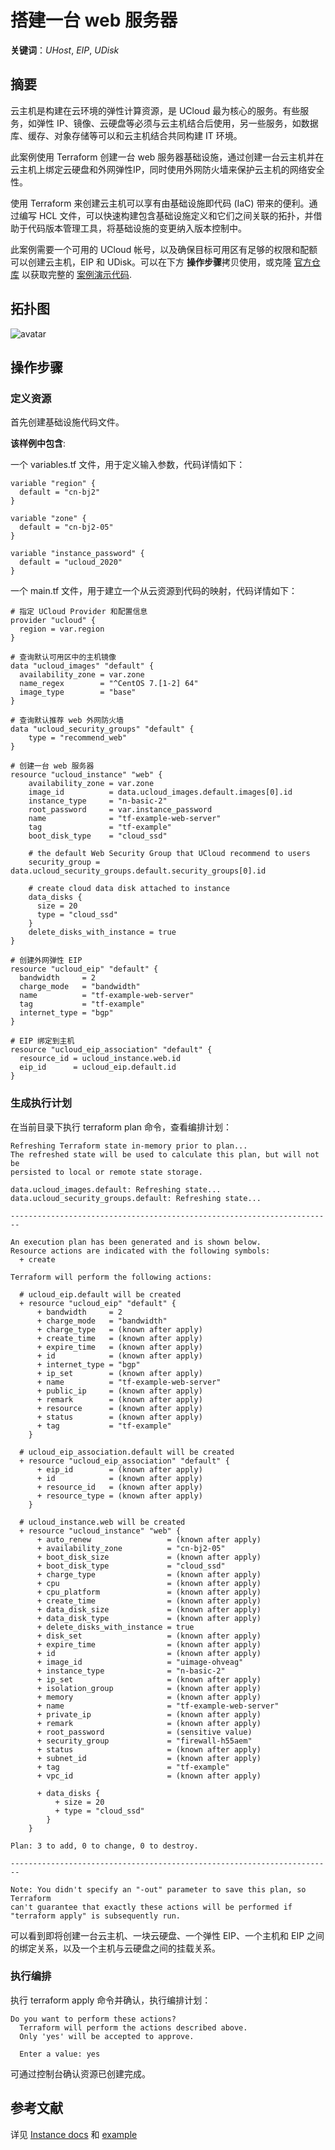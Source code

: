 

# 搭建一台 web 服务器

**关键词**：*UHost*, *EIP*, *UDisk*

## 摘要

云主机是构建在云环境的弹性计算资源，是 UCloud 最为核心的服务。有些服务，如弹性 IP、镜像、云硬盘等必须与云主机结合后使用，另一些服务，如数据库、缓存、对象存储等可以和云主机结合共同构建 IT 环境。

此案例使用 Terraform 创建一台 web 服务器基础设施，通过创建一台云主机并在云主机上绑定云硬盘和外网弹性IP，同时使用外网防火墙来保护云主机的网络安全性。

使用 Terraform 来创建云主机可以享有由基础设施即代码 (IaC) 带来的便利。通过编写 HCL 文件，可以快速构建包含基础设施定义和它们之间关联的拓扑，并借助于代码版本管理工具，将基础设施的变更纳入版本控制中。

此案例需要一个可用的 UCloud 帐号，以及确保目标可用区有足够的权限和配额可以创建云主机，EIP 和 UDisk。可以在下方 **操作步骤**拷贝使用，或克隆 [官方仓库](https://github.com/ucloud/terraform-provider-ucloud) 以获取完整的 [案例演示代码](https://github.com/ucloud/terraform-provider-ucloud/tree/master/examples/web-server).

## 拓扑图

![avatar](../images/solutions/web_server.png)

## 操作步骤

### 定义资源

首先创建基础设施代码文件。

**该样例中包含**:

一个  variables.tf  文件，用于定义输入参数，代码详情如下：
```hcl
variable "region" {
  default = "cn-bj2"
}

variable "zone" {
  default = "cn-bj2-05"
}

variable "instance_password" {
  default = "ucloud_2020"
}
```

一个  main.tf  文件，用于建立一个从云资源到代码的映射，代码详情如下：

```hcl
# 指定 UCloud Provider 和配置信息
provider "ucloud" {
  region = var.region
}

# 查询默认可用区中的主机镜像
data "ucloud_images" "default" {
  availability_zone = var.zone
  name_regex        = "^CentOS 7.[1-2] 64"
  image_type        = "base"
}

# 查询默认推荐 web 外网防火墙
data "ucloud_security_groups" "default" {
    type = "recommend_web"
}

# 创建一台 web 服务器
resource "ucloud_instance" "web" {
    availability_zone = var.zone
    image_id          = data.ucloud_images.default.images[0].id
    instance_type     = "n-basic-2"
    root_password     = var.instance_password
    name              = "tf-example-web-server"
    tag               = "tf-example"
    boot_disk_type    = "cloud_ssd"

    # the default Web Security Group that UCloud recommend to users
    security_group = data.ucloud_security_groups.default.security_groups[0].id

    # create cloud data disk attached to instance
    data_disks {
      size = 20
      type = "cloud_ssd"
    }
    delete_disks_with_instance = true
}

# 创建外网弹性 EIP
resource "ucloud_eip" "default" {
  bandwidth     = 2
  charge_mode   = "bandwidth"
  name          = "tf-example-web-server"
  tag           = "tf-example"
  internet_type = "bgp"
}

# EIP 绑定到主机
resource "ucloud_eip_association" "default" {
  resource_id = ucloud_instance.web.id
  eip_id      = ucloud_eip.default.id
}
```

### 生成执行计划

在当前目录下执行  terraform plan  命令，查看编排计划：

```
Refreshing Terraform state in-memory prior to plan...
The refreshed state will be used to calculate this plan, but will not be
persisted to local or remote state storage.

data.ucloud_images.default: Refreshing state...
data.ucloud_security_groups.default: Refreshing state...

------------------------------------------------------------------------

An execution plan has been generated and is shown below.
Resource actions are indicated with the following symbols:
  + create

Terraform will perform the following actions:

  # ucloud_eip.default will be created
  + resource "ucloud_eip" "default" {
      + bandwidth     = 2
      + charge_mode   = "bandwidth"
      + charge_type   = (known after apply)
      + create_time   = (known after apply)
      + expire_time   = (known after apply)
      + id            = (known after apply)
      + internet_type = "bgp"
      + ip_set        = (known after apply)
      + name          = "tf-example-web-server"
      + public_ip     = (known after apply)
      + remark        = (known after apply)
      + resource      = (known after apply)
      + status        = (known after apply)
      + tag           = "tf-example"
    }

  # ucloud_eip_association.default will be created
  + resource "ucloud_eip_association" "default" {
      + eip_id        = (known after apply)
      + id            = (known after apply)
      + resource_id   = (known after apply)
      + resource_type = (known after apply)
    }

  # ucloud_instance.web will be created
  + resource "ucloud_instance" "web" {
      + auto_renew                 = (known after apply)
      + availability_zone          = "cn-bj2-05"
      + boot_disk_size             = (known after apply)
      + boot_disk_type             = "cloud_ssd"
      + charge_type                = (known after apply)
      + cpu                        = (known after apply)
      + cpu_platform               = (known after apply)
      + create_time                = (known after apply)
      + data_disk_size             = (known after apply)
      + data_disk_type             = (known after apply)
      + delete_disks_with_instance = true
      + disk_set                   = (known after apply)
      + expire_time                = (known after apply)
      + id                         = (known after apply)
      + image_id                   = "uimage-ohveag"
      + instance_type              = "n-basic-2"
      + ip_set                     = (known after apply)
      + isolation_group            = (known after apply)
      + memory                     = (known after apply)
      + name                       = "tf-example-web-server"
      + private_ip                 = (known after apply)
      + remark                     = (known after apply)
      + root_password              = (sensitive value)
      + security_group             = "firewall-h55aem"
      + status                     = (known after apply)
      + subnet_id                  = (known after apply)
      + tag                        = "tf-example"
      + vpc_id                     = (known after apply)

      + data_disks {
          + size = 20
          + type = "cloud_ssd"
        }
    }

Plan: 3 to add, 0 to change, 0 to destroy.

------------------------------------------------------------------------

Note: You didn't specify an "-out" parameter to save this plan, so Terraform
can't guarantee that exactly these actions will be performed if
"terraform apply" is subsequently run.
```

可以看到即将创建一台云主机、一块云硬盘、一个弹性 EIP、一个主机和 EIP 之间的绑定关系，以及一个主机与云硬盘之间的挂载关系。

### 执行编排

执行  terraform apply  命令并确认，执行编排计划：

```
Do you want to perform these actions?
  Terraform will perform the actions described above.
  Only 'yes' will be accepted to approve.

  Enter a value: yes
```

可通过控制台确认资源已创建完成。


## 参考文献

详见 [Instance docs](https://www.terraform.io/docs/providers/ucloud/r/instance.html) 和 [example](https://github.com/ucloud/terraform-provider-ucloud/tree/master/examples/web-server)
